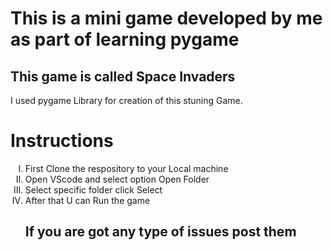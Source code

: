 # This is a mini game developed by me as part of learning pygame
## This game is called Space Invaders

<p> I used pygame Library for creation of this stuning Game.</p>

# Instructions
<ol type=I>
  <li> First Clone the respository to your Local machine</li>
  <li> Open VScode and select option Open Folder</li>
  <li> Select specific folder click Select</li>
  <li> After that U can Run the game</li>
</ul>



## If you are got any type of issues post them
